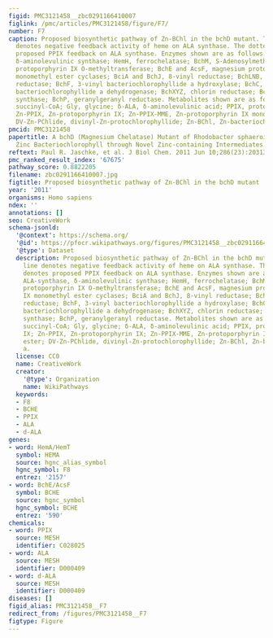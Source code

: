 ```yaml
---
figid: PMC3121458__zbc0291166410007
figlink: /pmc/articles/PMC3121458/figure/F7/
number: F7
caption: Proposed biosynthetic pathway of Zn-BChl in the bchD mutant. The solid line
  denotes negative feedback activity of heme on ALA synthase. The dotted line denotes
  proposed PPIX feedback on ALA synthase. Enzymes shown are as follows. ALA-synthase,
  δ-aminolevulinic synthase; HemH, ferrochelatase; BchM, S-Adenosylmethionine:magnesium
  protoporphyrin IX O-methyltransferase; BchE and AcsF, magnesium protoporphyrin IX
  monomethyl ester cyclases; BciA and BchJ, 8-vinyl reductase; BchLNB, protochlorophyllide
  reductase; BchF, 3-vinyl bacteriochlorophyllide a hydroxylase; BchC, 3-hydroxyethyl
  bacteriochlorophyllide a dehydrogenase; BchXYZ, chlorin reductase; BchG, bacteriochlorophyll
  synthase; BchP, geranylgeranyl reductase. Metabolites shown are as follows. Succ-CoA,
  succinyl-CoA; Gly, glycine; δ-ALA, δ-aminolevulinic acid; PPIX, protoporphyrin IX;
  Zn-PPIX, Zn-protoporphyrin IX; Zn-PPIX-MME, Zn-protoporphyrin IX monomethyl ester;
  DV-Zn-PChlide, divinyl-Zn-protochlorophyllide; Zn-BChl, Zn-bacteriochlorophyll a.
pmcid: PMC3121458
papertitle: A bchD (Magnesium Chelatase) Mutant of Rhodobacter sphaeroides Synthesizes
  Zinc Bacteriochlorophyll through Novel Zinc-containing Intermediates.
reftext: Paul R. Jaschke, et al. J Biol Chem. 2011 Jun 10;286(23):20313-20322.
pmc_ranked_result_index: '67675'
pathway_score: 0.8822205
filename: zbc0291166410007.jpg
figtitle: Proposed biosynthetic pathway of Zn-BChl in the bchD mutant
year: '2011'
organisms: Homo sapiens
ndex: ''
annotations: []
seo: CreativeWork
schema-jsonld:
  '@context': https://schema.org/
  '@id': https://pfocr.wikipathways.org/figures/PMC3121458__zbc0291166410007.html
  '@type': Dataset
  description: Proposed biosynthetic pathway of Zn-BChl in the bchD mutant. The solid
    line denotes negative feedback activity of heme on ALA synthase. The dotted line
    denotes proposed PPIX feedback on ALA synthase. Enzymes shown are as follows.
    ALA-synthase, δ-aminolevulinic synthase; HemH, ferrochelatase; BchM, S-Adenosylmethionine:magnesium
    protoporphyrin IX O-methyltransferase; BchE and AcsF, magnesium protoporphyrin
    IX monomethyl ester cyclases; BciA and BchJ, 8-vinyl reductase; BchLNB, protochlorophyllide
    reductase; BchF, 3-vinyl bacteriochlorophyllide a hydroxylase; BchC, 3-hydroxyethyl
    bacteriochlorophyllide a dehydrogenase; BchXYZ, chlorin reductase; BchG, bacteriochlorophyll
    synthase; BchP, geranylgeranyl reductase. Metabolites shown are as follows. Succ-CoA,
    succinyl-CoA; Gly, glycine; δ-ALA, δ-aminolevulinic acid; PPIX, protoporphyrin
    IX; Zn-PPIX, Zn-protoporphyrin IX; Zn-PPIX-MME, Zn-protoporphyrin IX monomethyl
    ester; DV-Zn-PChlide, divinyl-Zn-protochlorophyllide; Zn-BChl, Zn-bacteriochlorophyll
    a.
  license: CC0
  name: CreativeWork
  creator:
    '@type': Organization
    name: WikiPathways
  keywords:
  - F8
  - BCHE
  - PPIX
  - ALA
  - d-ALA
genes:
- word: HemA/HemT
  symbol: HEMA
  source: hgnc_alias_symbol
  hgnc_symbol: F8
  entrez: '2157'
- word: BchE/AcsF
  symbol: BCHE
  source: hgnc_symbol
  hgnc_symbol: BCHE
  entrez: '590'
chemicals:
- word: PPIX
  source: MESH
  identifier: C028025
- word: ALA
  source: MESH
  identifier: D000409
- word: d-ALA
  source: MESH
  identifier: D000409
diseases: []
figid_alias: PMC3121458__F7
redirect_from: /figures/PMC3121458__F7
figtype: Figure
---
```

